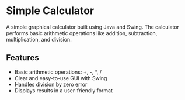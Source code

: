 # Simple Calculator

A simple graphical calculator built using Java and Swing. The calculator performs basic arithmetic operations like addition, subtraction, multiplication, and division.

## Features

- Basic arithmetic operations: +, -, *, /
- Clear and easy-to-use GUI with Swing
- Handles division by zero error
- Displays results in a user-friendly format
